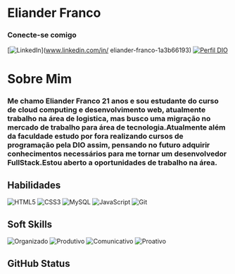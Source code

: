 # Eliander Franco

### Conecte-se comigo

[![LinkedIn](https://img.shields.io/badge/LinkedIn-000?style=for-the-badge&logo=linkedin&logoColor=0E76A8)](www.linkedin.com/in/
eliander-franco-1a3b66193)
[![Perfil DIO](https://img.shields.io/badge/DIO-000?style=for-the-badge&logo=)](https://www.dio.me/users/eliander_franco)

# Sobre Mim

### Me chamo Eliander Franco 21 anos e sou estudante do curso de cloud computing e desenvolvimento web, atualmente trabalho na área de logistica, mas busco uma migração no mercado de trabalho para área de tecnologia.Atualmente além da faculdade estudo por fora realizando cursos de programação pela DIO assim, pensando no futuro adquirir conhecimentos necessários para me tornar um desenvolvedor FullStack.Estou aberto a oportunidades de trabalho na área.

## Habilidades

![HTML5](https://img.shields.io/badge/HTML5-000?style=for-the-badge&logo=html5)
![CSS3](https://img.shields.io/badge/CSS3-000?style=for-the-badge&logo=css3&logoColor=264CE4)
![MySQL](https://img.shields.io/badge/mysql-000?style=for-the-badge&logo=mysql&logoColor=white)
![JavaScript](https://img.shields.io/badge/JavaScript-000?style=for-the-badge&logo=javascript)
![Git](https://img.shields.io/badge/git-000?style=for-the-badge&logo=git&logoColor=C3002F)

## Soft Skills

![Organizado](https://img.shields.io/badge/Organizada-black)
![Produtivo](https://img.shields.io/badge/Produtiva-darkblue)
![Comunicativo](https://img.shields.io/badge/Comunicativa-black)
![Proativo](https://img.shields.io/badge/Proativa-darkblue)

## GitHub Status

